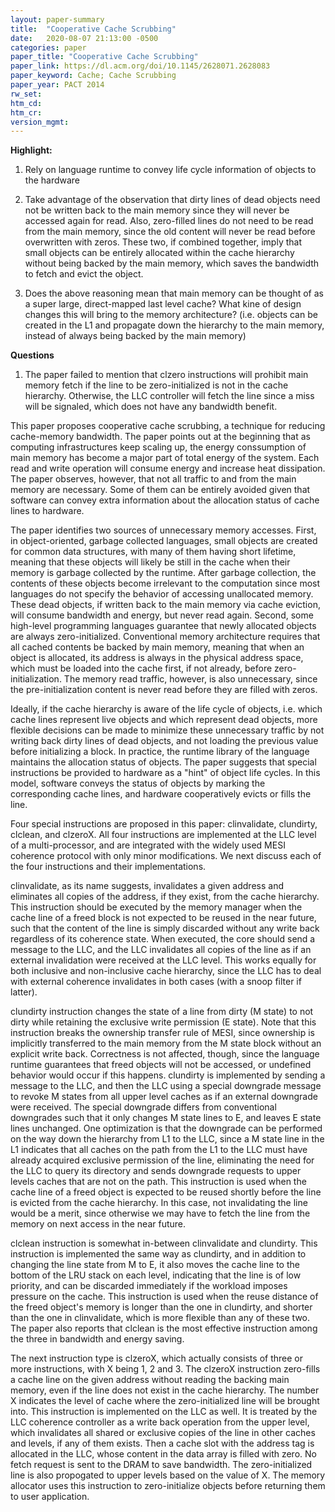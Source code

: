 ```yaml
---
layout: paper-summary
title:  "Cooperative Cache Scrubbing"
date:   2020-08-07 21:13:00 -0500
categories: paper
paper_title: "Cooperative Cache Scrubbing"
paper_link: https://dl.acm.org/doi/10.1145/2628071.2628083
paper_keyword: Cache; Cache Scrubbing
paper_year: PACT 2014
rw_set:
htm_cd:
htm_cr:
version_mgmt:
---
```


**Highlight:**

1. Rely on language runtime to convey life cycle information of objects to the hardware

2. Take advantage of the observation that dirty lines of dead objects need not be written back to the main memory since
   they will never be accessed again for read. Also, zero-filled lines do not need to be read from the main memory, since
   the old content will never be read before overwritten with zeros. 
   These two, if combined together, imply that small objects can be entirely allocated within the cache hierarchy without
   being backed by the main memory, which saves the bandwidth to fetch and evict the object.

3. Does the above reasoning mean that main memory can be thought of as a super large, direct-mapped last level cache?
   What kine of design changes this will bring to the memory architecture? (i.e. objects can be created in the L1
   and propagate down the hierarchy to the main memory, instead of always being backed by the main memory)

**Questions**

1. The paper failed to mention that clzero instructions will prohibit main memory fetch if the line to be zero-initialized
   is not in the cache hierarchy. Otherwise, the LLC controller will fetch the line since a miss will be signaled, which 
   does not have any bandwidth benefit.

This paper proposes cooperative cache scrubbing, a technique for reducing cache-memory bandwidth. The paper points out
at the beginning that as computing infrastructures keep scaling up, the energy conssumption of main memory has become
a major part of total energy of the system. Each read and write operation will consume energy and increase heat dissipation. 
The paper observes, however, that not all traffic to and from the main memory are necessary. Some of them can be entirely
avoided given that software can convey extra information about the allocation status of cache lines to hardware. 

The paper identifies two sources of unnecessary memory accesses. First, in object-oriented, garbage collected languages,
small objects are created for common data structures, with many of them having short lifetime, meaning that these 
objects will likely be still in the cache when their memory is garbage collected by the runtime. After garbage collection,
the contents of these objects become irrelevant to the computation since most languages do not specify the behavior of
accessing unallocated memory. These dead objects, if written back to the main memory via cache eviction, will consume
bandwidth and energy, but never read again.
Second, some high-level programming languages guarantee that newly allocated objects are always zero-initialized.
Conventional memory architecture requires that all cached contents be backed by main memory, meaning that when
an object is allocated, its address is always in the physical address space, which must be loaded into the cache first,
if not already, before zero-initialization. The memory read traffic, however, is also unnecessary, since the 
pre-initialization content is never read before they are filled with zeros. 

Ideally, if the cache hierarchy is aware of the life cycle of objects, i.e. which cache lines represent live objects
and which represent dead objects, more flexible decisions can be made to minimize these unnecessary traffic by not
writing back dirty lines of dead objects, and not loading the previous value before initializing a block. In practice,
the runtime library of the language maintains the allocation status of objects. The paper suggests that special
instructions be provided to hardware as a "hint" of object life cycles. In this model, software conveys the status of
objects by marking the corresponding cache lines, and hardware cooperatively evicts or fills the line.

Four special instructions are proposed in this paper: clinvalidate, clundirty, clclean, and clzeroX. All four instructions
are implemented at the LLC level of a multi-processor, and are integrated with the widely used MESI coherence protocol
with only minor modifications. We next discuss each of the four instructions and their implementations.

clinvalidate, as its name suggests, invalidates a given address and eliminates all copies of the address, if they exist,
from the cache hierarchy. This instruction should be executed by the memory manager when the cache line of a freed block
is not expected to be reused in the near future, such that the content of the line is simply discarded without any write
back regardless of its coherence state. When executed, the core should send a message to the LLC, and the LLC invalidates
all copies of the line as if an external invalidation were received at the LLC level. This works equally for both inclusive
and non-inclusive cache hierarchy, since the LLC has to deal with external coherence invalidates in both cases (with a 
snoop filter if latter).

clundirty instruction changes the state of a line from dirty (M state) to not dirty while retaining the exclusive write
permission (E state). Note that this instruction breaks the ownership transfer rule of MESI, since ownership is
implicitly transferred to the main memory from the M state block without an explicit write back. Correctness is not 
affected, though, since the language runtime guarantees that freed objects will not be accessed, or undefined
behavior would occur if this happens. clundirty is implemented by sending a message to the LLC, and then the LLC using
a special downgrade message to revoke M states from all upper level caches as if an external downgrade were received.
The special downgrade differs from conventional downgrades such that it only changes M state lines to E, and leaves
E state lines unchanged. One optimization is that the downgrade can be performed on the way down the hierarchy from L1
to the LLC, since a M state line in the L1 indicates that all caches on the path from the L1 to the LLC must have already
acquired exclusive permission of the line, eliminating the need for the LLC to query its directory and sends downgrade
requests to upper levels caches that are not on the path.
This instruction is used when the cache line of a freed object is expected to be reused shortly before the line is
evicted from the cache hierarchy. In this case, not invalidating the line would be a merit, since otherwise we may
have to fetch the line from the memory on next access in the near future.

clclean instruction is somewhat in-between clinvalidate and clundirty. This instruction is implemented the same way as
clundirty, and in addition to changing the line state from M to E, it also moves the cache line to the bottom of the 
LRU stack on each level, indicating that the line is of low priority, and can be discarded immediately if the workload
imposes pressure on the cache. This instruction is used when the reuse distance of the freed object's memory is longer than
the one in clundirty, and shorter than the one in clinvalidate, which is more flexible than any of these two. The paper
also reports that clclean is the most effective instruction among the three in bandwidth and energy saving.

The next instruction type is clzeroX, which actually consists of three or more instructions, with X being 1, 2 and 3.
The clzeroX instruction zero-fills a cache line on the given address without reading the backing main memory, even if
the line does not exist in the cache hierarchy. The number X indicates the level of cache where the zero-initialized
line will be brought into. This instruction is implemented on the LLC as well. It is treated by the LLC coherence controller
as a write back operation from the upper level, which invalidates all shared or exclusive copies of the line in other 
caches and levels, if any of them exists. Then a cache slot with the address tag is allocated in the LLC, whose content
in the data array is filled with zero. No fetch request is sent to the DRAM to save bandwidth. The zero-initialized line
is also propogated to upper levels based on the value of X. The memory allocator uses this instruction to zero-initialize
objects before returning them to user application.
